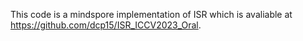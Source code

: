 ﻿This code is a mindspore implementation of ISR which is avaliable at https://github.com/dcp15/ISR_ICCV2023_Oral.
